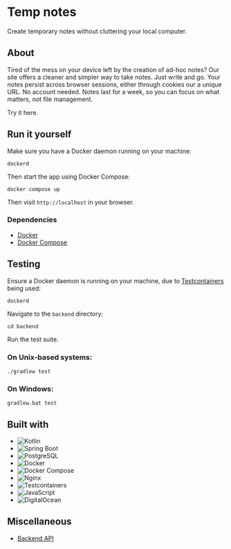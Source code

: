# Temp notes

Create temporary notes without cluttering your local computer.

## About

Tired of the mess on your device left by the creation of ad-hoc notes? Our site offers a cleaner and simpler way to take notes. Just write and go. Your notes persist across browser sessions, either through cookies our a unique URL. No account needed. Notes last for a week, so you can focus on what matters, not file management.

Try it here.

## Run it yourself

Make sure you have a Docker daemon running on your machine:

```
dockerd
```

Then start the app using Docker Compose:

```
docker compose up
```

Then visit `http://localhost` in your browser.

### Dependencies

- [Docker](https://www.docker.com/)
- [Docker Compose](https://docs.docker.com/compose/install/)

## Testing

Ensure a Docker daemon is running on your machine, due to [Testcontainers](https://testcontainers.com/) being used:

```
dockerd
```

Navigate to the `backend` directory:

```
cd backend
```

Run the test suite.

### On Unix-based systems:

```
./gradlew test
```

### On Windows:

```
gradlew.bat test
```

## Built with

* ![Kotlin](https://img.shields.io/badge/Kotlin-7F52FF?style=for-the-badge&logo=kotlin&logoColor=white)
* ![Spring Boot](https://img.shields.io/badge/Spring_Boot-6DB33F?style=for-the-badge&logo=spring-boot&logoColor=white)
* ![PostgreSQL](https://img.shields.io/badge/PostgreSQL-4169E1?style=for-the-badge&logo=postgresql&logoColor=white)
* ![Docker](https://img.shields.io/badge/Docker-2496ED?style=for-the-badge&logo=docker&logoColor=white)
* ![Docker Compose](https://img.shields.io/badge/Docker_Compose-2496ED?style=for-the-badge&logo=docker&logoColor=white)
* ![Nginx](https://img.shields.io/badge/Nginx-009639?style=for-the-badge&logo=nginx&logoColor=white)
* ![Testcontainers](https://img.shields.io/badge/Testcontainers-2F8ACB?style=for-the-badge&logo=docker&logoColor=white)
* ![JavaScript](https://img.shields.io/badge/JavaScript-F7DF1E?style=for-the-badge&logo=javascript&logoColor=black)
* ![DigitalOcean](https://img.shields.io/badge/DigitalOcean-%230167ff.svg?style=for-the-badge&logo=digitalOcean&logoColor=white)

## Miscellaneous

- [Backend API](backend/README.md)
